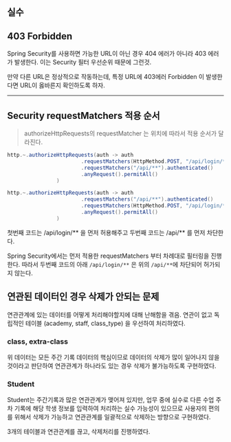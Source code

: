 ## 실수

## 403 Forbidden

Spring Security를 사용하면 가능한 URL이 아닌 경우 404 에러가 아니라 403 에러가 발생한다.
이는 Security 필터 우선순위 때문에 그런것.

만약 다른 URL은 정상적으로 작동하는데, 특정 URL에 403에러 Forbidden 이 발생한다면 URL이 옳바른지 확인하도록 하자.

---

## Security requestMatchers 적용 순서

> authorizeHttpRequests의 requestMatcher 는 위치에 따라서 적용 순서가 달라진다.

```java
http.~.authorizeHttpRequests(auth -> auth
                        .requestMatchers(HttpMethod.POST, "/api/login/**").permitAll()
                        .requestMatchers("/api/**").authenticated()
                        .anyRequest().permitAll()
                )
```

```java
http.~.authorizeHttpRequests(auth -> auth
                        .requestMatchers("/api/**").authenticated()
                        .requestMatchers(HttpMethod.POST, "/api/login/**").permitAll()
                        .anyRequest().permitAll()
                )
```

첫번째 코드는 /api/login/** 을 먼저 허용해주고 두번째 코드는 /api/** 를 먼저 차단한다. 

Spring Security에서는 먼저 적용한 requestMatchers 부터 차례대로 필터링을 진행한다. 
따라서 두번째 코드의 아래 `/api/login/**` 은 위의 `/api/**`에 차단되어 허가되지 않는다.


## 연관된 데이터인 경우 삭제가 안되는 문제
연관관계에 있는 데이터를 어떻게 처리해야할지에 대해 난해함을 겪음.
연관이 없고 독립적인 테이블 (academy, staff, class_type) 을 우선하여 처리하였다. 
### class, extra-class 
위 데이터는 모든 주간 기록 데이터의 핵심이므로 
데이터의 삭제가 많이 일어나지 않을 것이라고 판단하여 연관관계가 하나라도 있는 경우 
삭제가 불가능하도록 구현하였다.

### Student
Student는 주간기록과 많은 연관관계가 맺어져 있지만, 
업무 중에 실수로 다른 수업 주차 기록에 해당 학생 정보를 입력하여 처리하는 실수 가능성이 있으므로
사용자의 편의를 위해서 삭제가 가능하고 연관관계를 일괄적으로 삭제하는 방향으로 구현하였다. 

3개의 테이블과 연관관계를 끊고, 삭제처리를 진행하였다.

